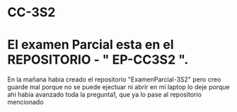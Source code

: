# CC-3S2
# El examen Parcial esta en el REPOSITORIO - " EP-CC3S2 ".


En la mañana habia creado el repositorio "ExamenParcial-3S2" pero creo guarde mal porque no se puede ejectuar ni abrir en mi laptop
lo deje porque ahi habia avanzado toda la pregunta1, que ya lo pase al repositorio mencionado  
